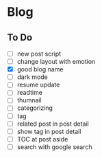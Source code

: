 # Blog

## To Do

- [ ] new post script
- [ ] change layout with emotion
- [x] good blog name
- [ ] dark mode
- [ ] resume update
- [ ] readtime
- [ ] thumnail
- [ ] categorizing
- [ ] tag
- [ ] related post in post detail
- [ ] show tag in post detail
- [ ] TOC at post aside
- [ ] search with google search
